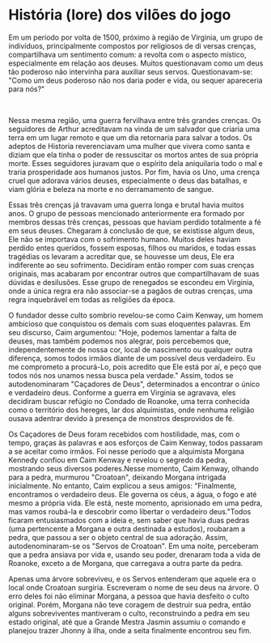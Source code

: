 <h1> História (lore) dos vilões do jogo </h1>

<p>Em um período por volta de 1500, próximo à região de Virginia, um grupo de indivíduos, principalmente compostos por religiosos de di  versas crenças, compartilhava um sentimento comum: a revolta com o aspecto místico, especialmente em relação aos deuses. Muitos questionavam como um deus tão poderoso não intervinha para auxiliar seus servos. Questionavam-se: "Como um deus poderoso não nos daria poder e vida, ou sequer apareceria para nós?"</p>
<br>
<p>Nessa mesma região, uma guerra fervilhava entre três grandes crenças. Os seguidores de Arthur acreditavam na vinda de um salvador que criaria uma terra em um lugar remoto e que um dia retornaria para salvar a todos. Os adeptos de Historia reverenciavam uma mulher que vivera como santa e diziam que ela tinha o poder de ressuscitar os mortos antes de sua própria morte. Esses seguidores juravam que o espírito dela aniquilaria todo o mal e traria prosperidade aos humanos justos. Por fim, havia os Uno, uma crença cruel que adorava vários deuses, especialmente o deus das batalhas, e viam glória e beleza na morte e no derramamento de sangue.</p>
<p>Essas três crenças já travavam uma guerra longa e brutal havia muitos anos. O grupo de pessoas mencionado anteriormente era formado por membros dessas três crenças, pessoas que haviam perdido totalmente a fé em seus deuses. Chegaram à conclusão de que, se existisse algum deus, Ele não se importava com o sofrimento humano. Muitos deles haviam perdido entes queridos, fossem esposas, filhos ou maridos, e todas essas tragédias os levaram a acreditar que, se houvesse um deus, Ele era indiferente ao seu sofrimento. Decidiram então romper com suas crenças originais, mas acabaram por encontrar outros que compartilhavam de suas dúvidas e desilusões. Esse grupo de renegados se escondeu em Virginia, onde a única regra era não associar-se a pagãos de outras crenças, uma regra inquebrável em todas as religiões da época.</p>
<p>O fundador desse culto sombrio revelou-se como Caim Kenway, um homem ambicioso que conquistou os demais com suas eloquentes palavras. Em seu discurso, Caim argumentou: "Hoje, podemos lamentar a falta de deuses, mas também podemos nos alegrar, pois percebemos que, independentemente de nossa cor, local de nascimento ou qualquer outra diferença, somos todos irmãos diante de um possível deus verdadeiro. Eu me comprometo a procurá-Lo, pois acredito que Ele está por aí, e peço que todos nós nos unamos nessa busca pela verdade."
Assim, todos se autodenominaram "Caçadores de Deus", determinados a encontrar o único e verdadeiro deus. Conforme a guerra em Virginia se agravava, eles decidiram buscar refúgio no Condado de Roanoke, uma terra conhecida como o território dos hereges, lar dos alquimistas, onde nenhuma religião ousava adentrar devido à presença de monstros desprovidos de fé.</p>
  <p></p>Os Caçadores de Deus foram recebidos com hostilidade, mas, com o tempo, graças às palavras e aos esforços de Caim Kenway, todos passaram a se aceitar como irmãos. Foi nesse período que a alquimista Morgana Kennedy confiou em Caim Kenway e revelou o segredo da pedra, mostrando seus diversos poderes.Nesse momento, Caim Kenway, olhando para a pedra, murmurou "Croatoan", deixando Morgana intrigada inicialmente. No entanto, Caim explicou a seus amigos: "Finalmente, encontramos o verdadeiro deus. Ele governa os céus, a água, o fogo e até mesmo a própria vida. Ele está, neste momento, aprisionado em uma pedra, mas vamos roubá-la e descobrir como libertar o verdadeiro deus."Todos ficaram entusiasmados com a ideia e, sem saber que havia duas pedras (uma pertencente a Morgana e outra destinada a estudos), roubaram a pedra, que passou a ser o objeto central de sua adoração. Assim, autodenominaram-se os "Servos de Croatoan". Em uma noite, perceberam que a pedra ansiava por vida e, usando seu poder, drenaram toda a vida de Roanoke, exceto a de Morgana, que carregava a outra parte da pedra.</p>
  <p>Apenas uma árvore sobreviveu, e os Servos entenderam que aquele era o local onde Croatoan surgiria. Escreveram o nome de seu deus na árvore. O erro deles foi não eliminar Morgana, a pessoa que havia desfeito o culto original. Porém, Morgana não teve coragem de destruir sua pedra, então alguns sobreviventes mantiveram o culto, reconstruindo a pedra em seu estado original, até que a Grande Mestra Jasmin assumiu o comando e planejou trazer Jhonny à ilha, onde a seita finalmente encontrou seu fim.</p>

